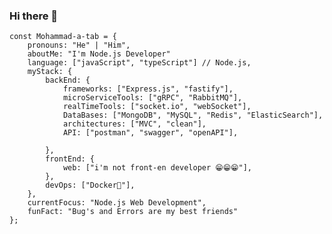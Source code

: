 ### Hi there 👋

    const Mohammad-a-tab = {     
        pronouns: "He" | "Him",     
        aboutMe: "I'm Node.js Developer"
        language: ["javaScript", "typeScript"] // Node.js,         
        myStack: {             
            backEnd: {             
                frameworks: ["Express.js", "fastify"],                   
                microServiceTools: ["gRPC", "RabbitMQ"],
                realTimeTools: ["socket.io", "webSocket"],
                DataBases: ["MongoDB", "MySQL", "Redis", "ElasticSearch"],
                architectures: ["MVC", "clean"],
                API: ["postman", "swagger", "openAPI"],
          
            },         
            frontEnd: {             
                web: ["i'm not front-en developer 😁😁😁"],         
            },         
            devOps: ["Docker🐳"],               
        },    
        currentFocus: "Node.js Web Development",     
        funFact: "Bug's and Errors are my best friends" 
    };
